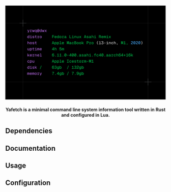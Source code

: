 <p align="center">
  <img src="assets/preview.png"/>
</p>

<h4 align="center">Yafetch is a minimal command line system information tool written in Rust and configured in Lua. </h4>

## Dependencies

## Documentation

## Usage

## Configuration
